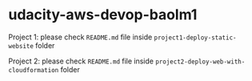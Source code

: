 # udacity-aws-devop-baolm1

Project 1: please check ```README.md``` file inside ```project1-deploy-static-website``` folder

Project 2: please check ```README.md``` file inside ```project2-deploy-web-with-cloudformation``` folder
